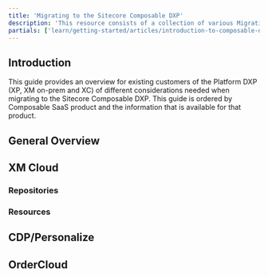 ```yaml
---
title: 'Migrating to the Sitecore Composable DXP'
description: 'This resource consists of a collection of various Migration related content from the Sitecore platform DXP (XP, XM or XC) to the Sitecore Composable SaaS DXP.'
partials: ['learn/getting-started/articles/introduction-to-composable-dxp']
---
```


## Introduction

This guide provides an overview for existing customers of the Platform DXP (XP, XM on-prem and XC) of different considerations needed when migrating to the Sitecore Composable DXP. This guide is ordered by Composable SaaS product and the information that is available for that product.

## General Overview

<YouTube youTubeId="ZTjk5t9dfRQ" />

<Row columns={2}>
  <Article title="XP Global Brand Use Case Scenario" description="The Sitecore Architect's Guide to Composable SaaS for the XP Global Brand customer." link="https://jasonstcyr.com/2022/07/25/sitecore-architects-guide-to-saas-migration-xp-global-brand-scenario/" />
  <Article title="XM Jamstack Use Case Scenario" description="The Sitecore Architect's Guide to Composable SaaS for the XM Jamstack customer." link="https://jasonstcyr.com/2022/05/20/sitecore-architects-guide-to-saas-migration-xm-jamstack-scenario/" />
</Row>

## XM Cloud

### Repositories

<Row columns={2}>
<Repository framework="Nextjs" name="XM Cloud Introduction" description="An example of a real XM Cloud implementation that can be useful with your own XM Cloud migration projects." repositoryUrl="https://github.com/sitecore/xm-cloud-introduction" />
</Row>

### Resources

<Row columns={2}>
  <Article title="Migrating the Sitecore MVP site" description="An introduction to the purpose of the series and the initial steps to migrate from XM on-Prem to XM Cloud." link="https://robearlam.com/blog/migrating-the-sitecore-mvp-site-to-xm-cloud-part-1" />
  <Article title="Custom Content Resolvers" description="Exploration of Custom Content Resolvers and their usage with XM Cloud." link="https://robearlam.com/blog/migrating-the-sitecore-mvp-site-to-xm-cloud-part-2" />
  <Article title="The MVP Directory" description="Headless development of custom search interfaces with XM Cloud." link="https://robearlam.com/blog/migrating-the-sitecore-mvp-site-to-xm-cloud-part-3" />
  <Article title="Secure Pages" description="How to handle secure pages with external identity providers with XM Cloud." link="https://robearlam.com/blog/migrating-the-sitecore-mvp-site-to-xm-cloud-part-4" />
  <Link title="Learn more about Sitecore XM Cloud" link="/content-management/xm-cloud" />
</Row>

## CDP/Personalize

<Row columns={2}>
  <Article title="CDP, Personalize Migration Scenarios" description="This guide walks the user through considerations when migrating from various use cases to CDP or Personalize" link="https://community.sitecore.com/community?id=community_blog&sys_id=f1cc98af1b541590e55241dde54bcb0d" />
</Row>
<Row columns={2}>
  <Link title="Learn more about Sitecore CDP" link="/customer-data-management/cdp" />
  <Link title="Learn more about Sitecore Personalize" link="/personalization-testing/personalize" />
</Row>

## OrderCloud

<Row columns={4}>
  <Article title="Transitioning to OrderCloud: API Access" description="" link="https://community.sitecore.com/community?id=community_blog&sys_id=89f8d1391b416154e55241dde54bcb88" />
  <Article title="Transitioning to OrderCloud: Carts to Unsubmitted Orders and Carts" description="" link="https://community.sitecore.com/community?id=community_blog&sys_id=293153231b01a110e55241dde54bcba3" />
  <Article title="Transitioning to OrderCloud: Catalogs and Categories" description="" link="https://community.sitecore.com/community?id=community_blog&sys_id=0e1c6adb1b416910e55241dde54bcb9e" />
  <Article title="Transitioning to OrderCloud: Customer to Buyer Users" description="" link="https://community.sitecore.com/community?id=community_blog&sys_id=0913197d1bcd2154e55241dde54bcb9f" />
  <Article title="Transitioning to OrderCloud: Fulfillments to Shipping" description="" link="https://community.sitecore.com/community?id=community_blog&sys_id=3826e72f1b81a110e55241dde54bcb7b" />
  <Article title="Transitioning to OrderCloud: Inventory and Pricing" description="" link="https://community.sitecore.com/community?id=community_blog&sys_id=c7fb76571b056910e55241dde54bcb63" />
  <Article title="Transitioning to OrderCloud: Orders" description="" link="https://community.sitecore.com/community?id=community_blog&sys_id=6925d18c1b5d6510e55241dde54bcbbf" />
  <Article title="Transitioning to OrderCloud: Order Workflow and Minions" description="" link="https://community.sitecore.com/community?id=community_blog&sys_id=bc6e1dd41b192910e55241dde54bcbd3" />
  <Article title="Transitioning to OrderCloud: Promotions" description="" link="https://community.sitecore.com/community?id=community_blog&sys_id=e3a389dd1b112910722d4042b24bcb93" />
  <Article title="Transitioning to OrderCloud: Sellable Items to Products" description="" link="https://community.sitecore.com/community?id=community_blog&sys_id=06a4f29f1b816910e55241dde54bcbb0" />
  <Article title="Transitioning to OrderCloud: Tax and Payments" description="" link="https://community.sitecore.com/community?id=community_blog&sys_id=c2bf81801b5d6510e55241dde54bcbd7" />
</Row>
<Row columns={2}>
  <Link title="Learn more about Sitecore OrderCloud" link="/commerce/ordercloud" />
</Row>
